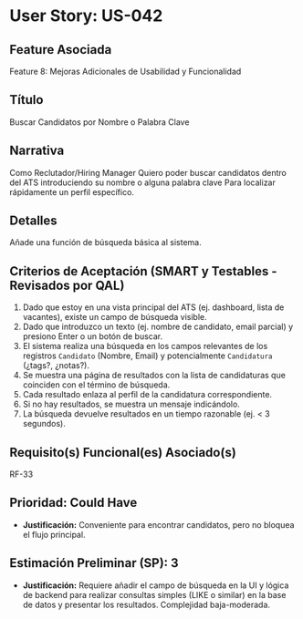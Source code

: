 # User Story: US-042

## Feature Asociada
Feature 8: Mejoras Adicionales de Usabilidad y Funcionalidad

## Título
Buscar Candidatos por Nombre o Palabra Clave

## Narrativa
Como Reclutador/Hiring Manager
Quiero poder buscar candidatos dentro del ATS introduciendo su nombre o alguna palabra clave
Para localizar rápidamente un perfil específico.

## Detalles
Añade una función de búsqueda básica al sistema.

## Criterios de Aceptación (SMART y Testables - Revisados por QAL)
1.  Dado que estoy en una vista principal del ATS (ej. dashboard, lista de vacantes), existe un campo de búsqueda visible.
2.  Dado que introduzco un texto (ej. nombre de candidato, email parcial) y presiono Enter o un botón de buscar.
3.  El sistema realiza una búsqueda en los campos relevantes de los registros `Candidato` (Nombre, Email) y potencialmente `Candidatura` (¿tags?, ¿notas?).
4.  Se muestra una página de resultados con la lista de candidaturas que coinciden con el término de búsqueda.
5.  Cada resultado enlaza al perfil de la candidatura correspondiente.
6.  Si no hay resultados, se muestra un mensaje indicándolo.
7.  La búsqueda devuelve resultados en un tiempo razonable (ej. < 3 segundos).

## Requisito(s) Funcional(es) Asociado(s)
RF-33

## Prioridad: Could Have
* **Justificación:** Conveniente para encontrar candidatos, pero no bloquea el flujo principal.

## Estimación Preliminar (SP): 3
* **Justificación:** Requiere añadir el campo de búsqueda en la UI y lógica de backend para realizar consultas simples (LIKE o similar) en la base de datos y presentar los resultados. Complejidad baja-moderada.